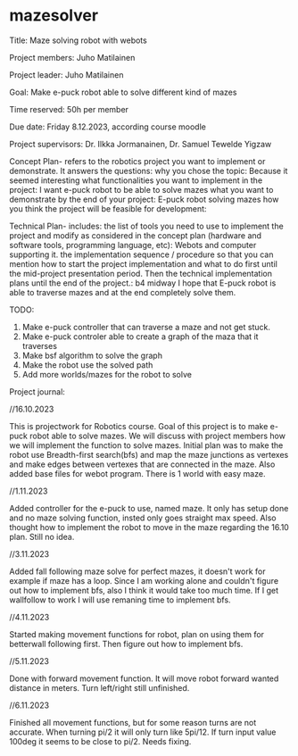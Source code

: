 # mazesolver
Title: Maze solving robot with webots

Project members: Juho Matilainen

Project leader: Juho Matilainen

Goal: Make e-puck robot able to solve different kind of mazes

Time reserved: 50h per member

Due date: Friday 8.12.2023, according course moodle

Project supervisors: Dr. Ilkka Jormanainen, Dr. Samuel Tewelde Yigzaw

Concept Plan- refers to the robotics project you want to implement or demonstrate. It answers the questions:
    why you chose the topic: Because it seemed interesting
    what functionalities you want to implement in the project: I want e-puck robot to be able to solve mazes
    what you want to demonstrate by the end of your project: E-puck robot solving mazes
    how you think the project will be feasible for development: 

Technical Plan- includes:
    the list of tools you need to use to implement the project and modify as considered in the concept plan (hardware and software tools, programming language, etc): Webots and computer supporting it.
    the implementation sequence / procedure so that you can mention how to start the project implementation and what to do first until the mid-project presentation period. Then the technical implementation plans until the end of the project.: b4 midway I hope that E-puck robot is able to traverse mazes and at the end completely solve them.

TODO: 

  1) Make e-puck controller that can traverse a maze and not get stuck.
  3) Make e-puck controler able to create a graph of the maza that it traverses
  4) Make bsf algorithm to solve the graph
  5) Make the robot use the solved path
  6) Add more worlds/mazes for the robot to solve

Project journal:

  //16.10.2023 	
	
  This is projectwork for Robotics course. Goal of this project is to make e-puck robot able to solve mazes.
  We will discuss with project members how we will implement the function to solve mazes.
  Initial plan was to make the robot use Breadth-first search(bfs) and map the maze junctions as vertexes and make edges between vertexes that are connected in the maze.
  Also added base files for webot program. There is 1 world with easy maze.

  //1.11.2023 	

  Added controller for the e-puck to use, named maze. It only has setup done and no maze solving function, insted only goes straight max speed.
  Also thought how to implement the robot to move in the maze regarding the 16.10 plan. Still no idea.

  //3.11.2023

  Added fall following maze solve for perfect mazes, it doesn't work for example if maze has a loop. Since I am working alone and couldn't figure out how to implement bfs, also I think it would take too much time.
  If I get wallfollow to work I will use remaning time to implement bfs.
  
  //4.11.2023

  Started making movement functions for robot, plan on using them for betterwall following first. Then figure out how to implement bfs.
  
  //5.11.2023

  Done with forward movement function. It will move robot forward wanted distance in meters. Turn left/right still unfinished.
  
  //6.11.2023

  Finished all movement functions, but for some reason turns are not accurate. When turning pi/2 it will only turn like 5pi/12. If turn input value 100deg it seems to be close to pi/2. Needs fixing.
